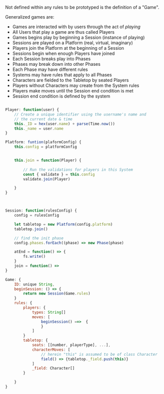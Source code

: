 Not defined within any rules to be prototyped is the definition of a "Game".

Generalized games are:
* Games are interacted with by users through the act of _playing_
* All Users that play a game are thus called Players
* Games begins play by beginning a Session (instance of playing)
* Sessions are played on a Platform (real, virtual, imaginary)
* Players join the Platform at the beginning of a Session
* Sessions begin when enough Players have joined
* Each Session breaks play into Phases
* Phases may break down into other Phases
* Each Phase may have different rules
* Systems may have rules that apply to all Phases
* Characters are fielded to the Tabletop by seated Players
* Players without Characters may create from the System rules
* Players make moves until the Session end condition is met 
* Session end condition is defined by the system

```javascript

Player: function(user) {
    // Create a unique identifier using the username's name and
    // the current date & time
    this._ID = hex(user.name) + parse(Time.now())
    this._name = user.name
}

Platform: funtion(plaformConfig) {
    this.config = platformConfig


    this.join = function(Player) {
        
        // Run the validations for players in this System
        const { validate } = this.config
        validate.join(Player)

    }
}



Session: function(rulesConfig) {
    config = rulesConfig

    let tabletop = new Platform(config.platform)
    tabletop.join()

    // find the init phase
    config.phases.forEach((phase) => new Phase(phase)

    atEnd = function() => {
        fs.write()
    }
    join = function() =>
}

Game: {
    ID: unique String,
    beginSession: () => {
        return new Session(Game.rules)
    }
    rules: {
        players: {
            types: String[]
            moves: [
                beginSession() ==>  {
                }
            ]
        }
        tabletop: {
            seats: [[number, playerType], ...], 
            characterMoves: [ 
                // herein "this" is assumed to be of class Character
                field() => {tabletop._field.push(this)}
            ]
            _field: Character[]
        }

    }
}
```
